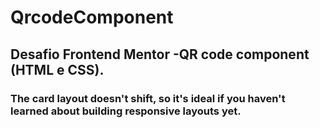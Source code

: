 # QrcodeComponent
## Desafio Frontend Mentor -QR code component (HTML e CSS). 
### The card layout doesn't shift, so it's ideal if you haven't learned about building responsive layouts yet.

